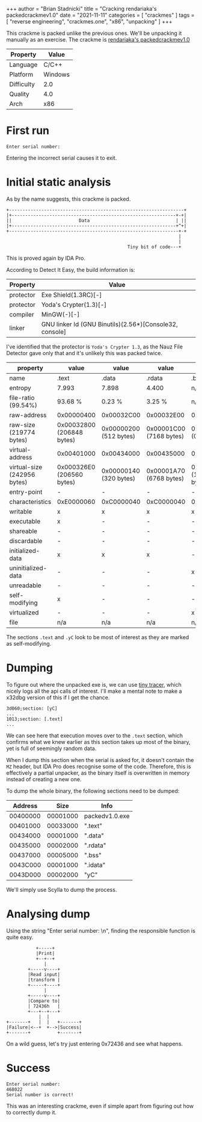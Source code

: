 +++
author = "Brian Stadnicki"
title = "Cracking rendariaka's packedcrackmev1.0"
date = "2021-11-11"
categories = [ "crackmes" ]
tags = [ "reverse engineering", "crackmes.one", "x86", "unpacking" ]
+++

This crackme is packed unlike the previous ones. We'll be unpacking it manually as an exercise. The crackme is [rendariaka's packedcrackmev1.0](https://crackmes.one/crackme/5ab77f6633c5d40ad448cbee)

Property     | Value
-------------|------------
Language     | C/C++
Platform     | Windows
Difficulty   | 2.0
Quality      | 4.0
Arch         | x86

# First run

```
Enter serial number:

```

Entering the incorrect serial causes it to exit.

# Initial static analysis
As by the name suggests, this crackme is packed.

```
+-----------------------------------------------------------------+
|+-------------------------------------------------------------+-+|
||                         Data                                | ||
|+-------------------------------------------------------------+^+|
+---------------------------------------------------------------+-+
                                                                |
                                                                |
                                             Tiny bit of code---+
```

This is proved again by IDA Pro.

According to Detect It Easy, the build information is:

Property   | Value
-----------|-----------------------------------------------------
protector  | Exe Shield(1.3RC)[-]
protector  | Yoda's Crypter(1.3)[-]
compiler   | MinGW(-)[-]
linker     | GNU linker Id (GNU Binutils)(2.56*)[Console32, console]

I've identified that the protector is `Yoda's Crypter 1.3`, as the Nauz File Detector gave only that and it's unlikely this was packed twice.

property                    | value                       | value                       | value                       | value                       | value                       | value                       
----------------------------|-----------------------------|-----------------------------|-----------------------------|-----------------------------|-----------------------------|-------------------------------
name                        | .text                       | .data                       | .rdata                      |.bss                         | .idata                      | yC
entropy                     | 7.993                       | 7.898                       | 4.400                       | n/a                         | 4.791                       | 7.883
file-ratio (99.54%)         | 93.68 %                     | 0.23 %                      | 3.25 %                      | n/a                         | 0.93 %                      | 1.45 %
raw-address                 | 0x00000400                  | 0x00032C00                  | 0x00032E00                  | 0x00000000                  | 0x00034A00                  | 0x00035200
raw-size (219774 bytes)     | 0x00032800 (206848 bytes)   | 0x00000200 (512 bytes)      | 0x00001C00 (7168 bytes)     | 0x00000000 (0 bytes)        | 0x00000800 (2048 bytes)     | 0x00000C7E (3198 bytes)
virtual-address             | 0x00401000                  | 0x00434000                  | 0x00435000                  | 0x00437000                  | 0x0043C000                  | 0x0043D000
virtual-size (242956 bytes) | 0x000326E0 (206560 bytes)   | 0x00000140 (320 bytes)      | 0x00001A70 (6768 bytes)     | 0x00004AA0 (19104 bytes)    | 0x000007DC (2012 bytes)     | 0x00002000 (8192 bytes)
entry-point                 | -                           | -                           | -                           | -                           | -                           | 0x0003D060
characteristics             | 0xE0000060                  | 0xC0000040                  | 0xC0000040                  | 0xC0000080                  | 0xC0000040                  | 0xE00000E0
writable                    | x                           | x                            | x                            | x                            | x                        | x
executable                  | x                           | -                            | -                            | -                            | -                        | x
shareable                   | -                           | -                            | -                            | -                            | -                        | -
discardable                 | -                           | -                            | -                            | -                            | -                        | -
initialized-data            | x                           | x                            | x                            | -                            | x                        | x
uninitialized-data          | -                           | -                            | -                            | x                            | -                        | x
unreadable                  | -                           | -                            | -                            | -                            | -                        | -
self-modifying              | x                           | -                            | -                            | -                            | -                        | x
virtualized                 | -                           | -                            | -                            | x                            | -                        | -
file                        | n/a                         | n/a                          | n/a                          | n/a                          | n/a                           | n/a

The sections `.text` and `.yC` look to be most of interest as they are marked as self-modifying.

# Dumping

To figure out where the unpacked exe is, we can use [tiny tracer](https://github.com/hasherezade/tiny_tracer), which nicely logs all the api calls of interest. I'll make a mental note to make a x32dbg version of this if I get the chance.

```
3d060;section: [yC]
...
1013;section: [.text]
...
```

We can see here that execution moves over to the `.text` section, which confirms what we knew earlier as this section takes up most of the binary, yet is full of seemingly random data.

When I dump this section when the serial is asked for, it doesn't contain the `MZ` header, but IDA Pro does recognise some of the code. Therefore, this is effectively a partial unpacker, as the binary itself is overwritten in memory instead of creating a new one.

To dump the whole binary, the following sections need to be dumped:

Address  | Size     | Info
---------|----------|------------------------------
00400000 | 00001000 | packedv1.0.exe
00401000 | 00033000 | ".text"
00434000 | 00001000 | ".data"
00435000 | 00002000 | ".rdata"
00437000 | 00005000 | ".bss"
0043C000 | 00001000 | ".idata"
0043D000 | 00002000 | "yC"

We'll simply use Scylla to dump the process.

# Analysing dump

Using the string "Enter serial number: \n", finding the responsible function is quite easy.

```
           +-----+
           |Print|
           +--+--+
              |
        +-----v----+
        |Read input|
        |transform |
        +-----+----+
              |
        +-----v----+
        |Compare to|
        | 72436h   |
        +---+--+---+
            |  |
+-------+   |  |   +-------+
|Failure|<--+  +-->|Success|
+-------+          +-------+
```

On a wild guess, let's try just entering 0x72436 and see what happens.

# Success

```
Enter serial number:
468022
Serial number is correct!
```

This was an interesting crackme, even if simple apart from figuring out how to correctly dump it.
